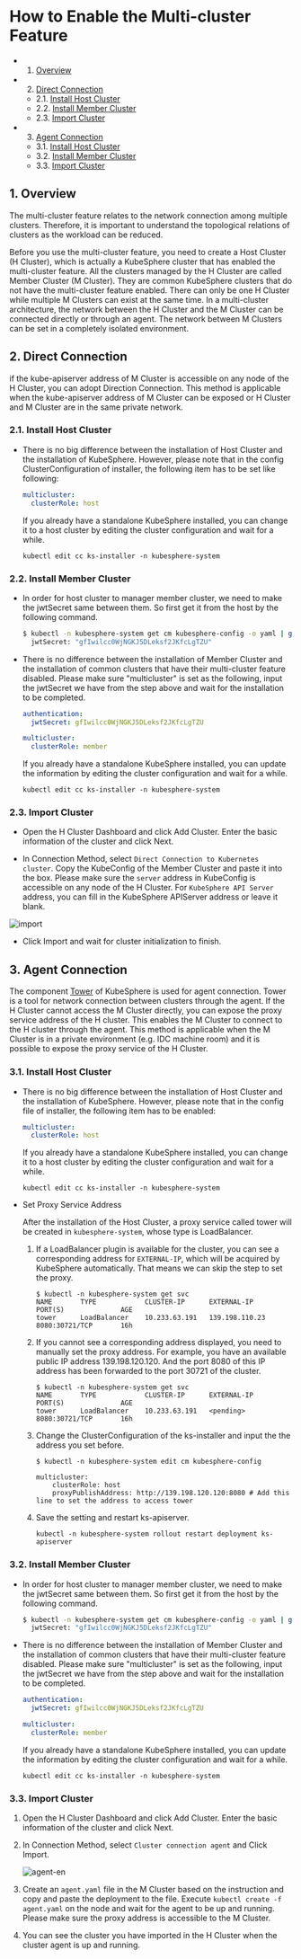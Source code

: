 # How to Enable the Multi-cluster Feature

<!-- vscode-markdown-toc -->

* 1. [Overview](#Intro)
* 2. [Direct Connection](#direct)
  * 2.1. [Install Host Cluster](#HostCluster)
  * 2.2. [Install Member Cluster](#MemberCluster)
  * 2.3. [Import Cluster](#AddCluster)
* 3. [Agent Connection](#agent)
  * 3.1. [Install Host Cluster](#HostCluster-Agent)
  * 3.2. [Install Member Cluster](#MemberCluster-Agent)
  * 3.3. [Import Cluster](#AddCluster-Agent)

<!-- vscode-markdown-toc-config
	numbering=true
	autoSave=true
	/vscode-markdown-toc-config -->
<!-- /vscode-markdown-toc -->

## 1. <a name='Intro'></a>Overview

The multi-cluster feature relates to the network connection among multiple clusters. Therefore, it is important to understand the topological relations of clusters as the workload can be reduced.

Before you use the multi-cluster feature, you need to create a Host Cluster (H Cluster), which is actually a KubeSphere cluster that has enabled the multi-cluster feature. All the clusters managed by the H Cluster are called Member Cluster (M Cluster). They are common KubeSphere clusters that do not have the multi-cluster feature enabled. There can only be one H Cluster while multiple M Clusters can exist at the same time. In a multi-cluster architecture, the network between the H Cluster and the M Cluster can be connected directly or through an agent. The network between M Clusters can be set in a completely isolated environment.

## 2. <a name='direct'></a>Direct Connection

if the kube-apiserver address of M Cluster is accessible on any node of the H Cluster, you can adopt Direction Connection. This method is applicable when the kube-apiserver address of M Cluster can be exposed or H Cluster and M Cluster are in the same private network.

### 2.1. <a name='HostCluster'></a>Install Host Cluster

* There is no big difference between the installation of Host Cluster and the installation of KubeSphere. However, please note that in the config ClusterConfiguration of installer, the following item has to be set like following:

    ```yaml
    multicluster:
      clusterRole: host
    ```

  If you already have a standalone KubeSphere installed, you can change it to a host cluster by editing the cluster configuration and wait for a while.

    ```shell
    kubectl edit cc ks-installer -n kubesphere-system
    ```

### 2.2. <a name='MemberCluster'></a>Install Member Cluster

* In order for host cluster to manager member cluster, we need to make the jwtSecret same between them. So first get it from the host by the following command.

    ```bash
    $ kubectl -n kubesphere-system get cm kubesphere-config -o yaml | grep -v "apiVersion" | grep jwtSecret
      jwtSecret: "gfIwilcc0WjNGKJ5DLeksf2JKfcLgTZU"
    ```

* There is no difference between the installation of Member Cluster and the installation of common clusters that have their multi-cluster feature disabled. Please make sure "multicluster" is set as the following, input the jwtSecret we have from the step above and wait for the installation to be completed.

    ```yaml
    authentication:
      jwtSecret: gfIwilcc0WjNGKJ5DLeksf2JKfcLgTZU

    multicluster:
      clusterRole: member
    ```

  If you already have a standalone KubeSphere installed, you can update the information by editing the cluster configuration and wait for a while.

    ```shell
    kubectl edit cc ks-installer -n kubesphere-system
    ```

### 2.3. <a name='AddCluster'></a>Import Cluster

* Open the H Cluster Dashboard and click Add Cluster. Enter the basic information of the cluster and click Next.

* In Connection Method, select `Direct Connection to Kubernetes cluster`. Copy the KubeConfig of the Member Cluster and paste it into the box. Please make sure the `server` address in KubeConfig is accessible on any node of the H Cluster. For `KubeSphere API Server` address, you can fill in the KubeSphere APIServer address or leave it blank.

![import](./direct_import_en.png)

* Click Import and wait for cluster initialization to finish.

## 3. <a name='agent'></a>Agent Connection

The component [Tower](https://github.com/kubesphere/tower) of KubeSphere is used for agent connection. Tower is a tool for network connection between clusters through the agent. If the H Cluster cannot access the M Cluster directly, you can expose the proxy service address of the H cluster. This enables the M Cluster to connect to the H cluster through the agent. This method is applicable when the M Cluster is in a private environment (e.g. IDC machine room) and it is possible to expose the proxy service of the H Cluster.

### 3.1. <a name='HostCluster-Agent'></a>Install Host Cluster

* There is no big difference between the installation of Host Cluster and the installation of KubeSphere. However, please note that in the config file of installer, the following item has to be enabled:

    ```yaml
    multicluster:
      clusterRole: host
    ```

  If you already have a standalone KubeSphere installed, you can change it to a host cluster by editing the cluster configuration and wait for a while.

    ```shell
    kubectl edit cc ks-installer -n kubesphere-system
    ```

* Set Proxy Service Address

  After the installation of the Host Cluster, a proxy service called tower will be created in `kubesphere-system`, whose type is LoadBalancer.

  1. If a LoadBalancer plugin is available for the cluster, you can see a corresponding address for `EXTERNAL-IP`, which will be acquired by KubeSphere automatically. That means we can skip the step to set the proxy. 

        ```shell
        $ kubectl -n kubesphere-system get svc
        NAME       TYPE            CLUSTER-IP      EXTERNAL-IP     PORT(S)              AGE
        tower      LoadBalancer    10.233.63.191   139.198.110.23  8080:30721/TCP       16h
        ```

  2. If you cannot see a corresponding address displayed, you need to manually set the proxy address. For example, you have an available public IP address 139.198.120.120. And the port 8080 of this IP address has been forwarded to the port 30721 of the cluster.

        ```shell
        $ kubectl -n kubesphere-system get svc
        NAME       TYPE            CLUSTER-IP      EXTERNAL-IP     PORT(S)              AGE
        tower      LoadBalancer    10.233.63.191   <pending>  8080:30721/TCP       16h
        ```

  3. Change the ClusterConfiguration of the ks-installer and input the the address you set before.

        ```shell
        $ kubectl -n kubesphere-system edit cm kubesphere-config

        multicluster:
            clusterRole: host
            proxyPublishAddress: http://139.198.120.120:8080 # Add this line to set the address to access tower
        ```

  4. Save the setting and restart ks-apiserver.

        ```shell
        kubectl -n kubesphere-system rollout restart deployment ks-apiserver
        ```

### 3.2. <a name='MemberCluster-Agent'></a>Install Member Cluster

* In order for host cluster to manager member cluster, we need to make the jwtSecret same between them. So first get it from the host by the following command.

    ```bash
    $ kubectl -n kubesphere-system get cm kubesphere-config -o yaml | grep -v "apiVersion" | grep jwtSecret
      jwtSecret: "gfIwilcc0WjNGKJ5DLeksf2JKfcLgTZU"
    ```

* There is no difference between the installation of Member Cluster and the installation of common clusters that have their multi-cluster feature disabled. Please make sure "multicluster" is set as the following, input the jwtSecret we have from the step above and wait for the installation to be completed.

    ```yaml
    authentication:
      jwtSecret: gfIwilcc0WjNGKJ5DLeksf2JKfcLgTZU

    multicluster:
      clusterRole: member
    ```

  If you already have a standalone KubeSphere installed, you can update the information by editing the cluster configuration and wait for a while.

    ```shell
    kubectl edit cc ks-installer -n kubesphere-system
    ```

### 3.3. <a name='AddCluster-Agent'></a>Import Cluster

1. Open the H Cluster Dashboard and click Add Cluster. Enter the basic information of the cluster and click Next.

2. In Connection Method, select `Cluster connection agent` and Click Import. 

   ![agent-en](./agent-en.png)

3. Create an `agent.yaml` file in the M Cluster based on the instruction and copy and paste the deployment to the file. Execute `kubectl create -f agent.yaml` on the node and wait for the agent to be up and running. Please make sure the proxy address is accessible to the M Cluster.

4. You can see the cluster you have imported in the H Cluster when the cluster agent is up and running.